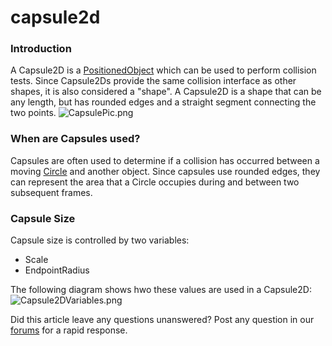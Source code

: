 # capsule2d

### Introduction

A Capsule2D is a [PositionedObject](../../../../../frb/docs/index.php) which can be used to perform collision tests. Since Capsule2Ds provide the same collision interface as other shapes, it is also considered a "shape". A Capsule2D is a shape that can be any length, but has rounded edges and a straight segment connecting the two points. ![CapsulePic.png](../../../../../media/migrated_media-CapsulePic.png)

### When are Capsules used?

Capsules are often used to determine if a collision has occurred between a moving [Circle](../../../../../frb/docs/index.php) and another object. Since capsules use rounded edges, they can represent the area that a Circle occupies during and between two subsequent frames.

### Capsule Size

Capsule size is controlled by two variables:

* Scale
* EndpointRadius

The following diagram shows hwo these values are used in a Capsule2D: ![Capsule2DVariables.png](../../../../../media/migrated_media-Capsule2DVariables.png)

Did this article leave any questions unanswered? Post any question in our [forums](../../../../../frb/forum.md) for a rapid response.

